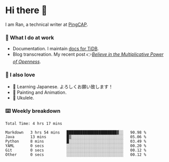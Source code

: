 # Hi there 👋

I am Ran, a technical writer at [PingCAP](https://pingcap.com/).

### 📝 What I do at work

- Documentation. I maintain [docs for TiDB](https://github.com/pingcap/docs).
- Blog transcreation. My recent post 👉[*Believe in the Multiplicative Power of Openness*](https://pingcap.com/blog/believe-in-the-multiplicative-power-of-openness-open-source-community).

### 🤠 I also love

- 💬 Learning Japanese. よろしくお願い致します！
- 🎨 Painting and Animation.
- 🎵 Ukulele.

### ⌨️ Weekly breakdown

<!--START_SECTION:waka-->

```text
Total Time: 4 hrs 17 mins

Markdown   3 hrs 54 mins   ██████████████████████▓░░   90.98 %
Java       13 mins         █▒░░░░░░░░░░░░░░░░░░░░░░░   05.06 %
Python     8 mins          █░░░░░░░░░░░░░░░░░░░░░░░░   03.49 %
YAML       0 secs          ░░░░░░░░░░░░░░░░░░░░░░░░░   00.20 %
Git        0 secs          ░░░░░░░░░░░░░░░░░░░░░░░░░   00.12 %
Other      0 secs          ░░░░░░░░░░░░░░░░░░░░░░░░░   00.12 %
```

<!--END_SECTION:waka-->
